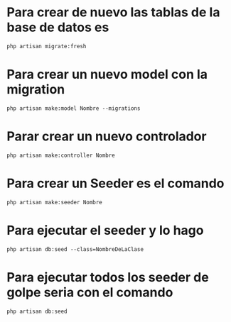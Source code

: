 # Para crear de nuevo las tablas de la base de datos es

    php artisan migrate:fresh

# Para crear un nuevo model con la migration

    php artisan make:model Nombre --migrations

# Parar crear un nuevo controlador

    php artisan make:controller Nombre

# Para crear un Seeder es el comando 

    php artisan make:seeder Nombre

# Para ejecutar el seeder y lo hago

    php artisan db:seed --class=NombreDeLaClase

# Para ejecutar todos los seeder de golpe seria con el comando

    php artisan db:seed
